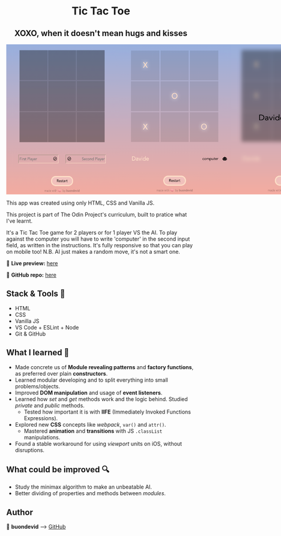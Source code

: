 

<h1 align='center'>Tic Tac Toe</h1> 
<h2 align='center'>XOXO, when it doesn't mean hugs and kisses</h2>

<p align='center' style="display:flex;justify-content:space-evenly;">
<img src='assets/home.png' width=300px height=400px>
<img src='assets/playing.png' width=300px height=400px>
<img src='assets/win.png' width=300px height=400px>
</p>

This app was created using only HTML, CSS and Vanilla JS.

This project is part of The Odin Project's curriculum, built to pratice what I've learnt.

It's a Tic Tac Toe game for 2 players or for 1 player VS the AI. To play against the computer you will have to write 'computer' in the second input field, as written in the instructions. It's fully responsive so that you can play on mobile too!
N.B. AI just makes a random move, it's not a smart one.

:link: **Live preview:** [here](https://buondevid.github.io/tic-tac-toe/)

:link: **GitHub repo:** [here](https://github.com/buondevid/tic-tac-toe)



## Stack & Tools  :hammer:

- HTML
- CSS
- Vanilla JS
- VS Code + ESLint + Node
- Git & GitHub

## What I learned :book:

- Made concrete us of **Module revealing patterns** and **factory functions**, as preferred over plain **constructors**.
- Learned modular developing and to split everything into small problems/objects.
- Improved **DOM manipulation** and usage of **event listeners**.
- Learned how *set* and *get* methods work and the logic behind. Studied *private* and *public* methods.
	- Tested how important it is with **IIFE** (Immediately Invoked Functions Expressions).
- Explored new **CSS** concepts like *webpack*, `var()` and `attr()`.
	- Mastered **animation** and **transitions** with JS `.classList` manipulations.
- Found a stable workaround for using *viewport* units on iOS, without disruptions.

## What could be improved :mag: 

* Study the minimax algorithm to make an unbeatable AI.
* Better dividing of properties and methods between *modules*.

## Author

:moyai: **buondevid** --> [GitHub](https://github.com/buondevid)